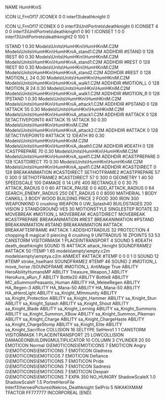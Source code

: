 NAME HumHKniS

ICON U_FrnOf17
/ICONEX 0 0 interf3\deathknight 0

ICON U_FrnOf17
ICONEX 0 0 interf3\UnitPortrets\deathknight 0
ICONSET 4 0 0 interf3\UnitPortrets\deathknight1 0 90 1
ICONSET 1 0 0 interf3\UnitPortrets\deathknight2 0 100 1

!STAND          1 0.30 Models\Units\HumHKni\HumHKniM.C2M Models\Units\HumHKni\HumHKniA_stand1.C2M
ADDHDIR #STAND 0 128
!REST          60 0.30 Models\Units\HumHKni\HumHKniM.C2M Models\Units\HumHKni\HumHKniA_stand1.C2M
ADDHDIR #REST 0 128
!REST          60 0.30 Models\Units\HumHKni\HumHKniM.C2M Models\Units\HumHKni\HumHKniA_stand2.C2M
ADDHDIR #REST 0 128
!MOTION_L      24 0.30 Models\Units\HumHKni\HumHKniM.C2M Models\Units\HumHKni\HumHKniA_walk1.C2M
ADDHDIR #MOTION_L 0 128
!MOTION_R      24 0.30 Models\Units\HumHKni\HumHKniM.C2M Models\Units\HumHKni\HumHKniA_walk1.C2M
ADDHDIR #MOTION_R 0 128
!PSTAND        1  0.30 Models\Units\HumHKni\HumHKniM.C2M Models\Units\HumHKni\HumHKniA_attack1.C2M
ADDHDIR #PSTAND 0 128 
!ATTACK        55 0.30 Models\Units\HumHKni\HumHKniM.C2M Models\Units\HumHKni\HumHKniA_attack1.C2M
ADDHDIR #ATTACK 0 128
SETACTIVEPOINT0 #ATTACK 15
!ATTACK        50 0.30 Models\Units\HumHKni\HumHKniM.C2M Models\Units\HumHKni\HumHKniA_attack2.C2M
ADDHDIR #ATTACK 0 128
SETACTIVEPOINT0 #ATTACK 12
!DEATH         90 0.30 Models\Units\HumHKni\HumHKniM.C2M Models\Units\HumHKni\HumHKniA_death1.C2M
ADDHDIR #DEATH 0 128
!CASTPREPARE   70 0.30 Models\Units\HumHKni\HumHKniM.C2M Models\Units\HumHKni\HumHKniA_spell1.C2M
ADDHDIR #CASTPREPARE 0 128
!CASTDIRECT   70 0.30 Models\Units\HumHKni\HumHKniM.C2M Models\Units\HumHKni\HumHKniA_spell1.C2M
ADDHDIR #CASTDIRECT 0 128
BREAKANIMATION #CASTDIRECT
SETHOTFRAME2 #CASTPREPARE 57 0 300 0
SETHOTFRAME2 #CASTDIRECT 57 0 300 0
GEOMETRY 1 40 50
SPEEDSCALE 100
DAMAGE   0 14
LIFE     400
RECTANGLE 0 0 30 75
ATTACK_RADIUS 0 0 60
ATTACK_PAUSE 0 0
ADD_ATTACK_RADIUS 0 64
SEARCH_ENEMY_RADIUS 250
DET_RADIUS 0 0 8000
MATHERIAL 1 BODY
CANKILL 3 BODY WOOD BUILDING
PRICE 2 FOOD 300 IRON 300
WEAPONKIND 0 crushing
WEAPON 0 UW_Splash40
BUILDSTAGES 200
VISION 2
STANDGROUND
VES 30
MOTIONSTYLE SINGLESTEP
ROTATE 32
MOVEBREAK #MOTION_L
MOVEBREAK #CASTDIRECT
MOVEBREAK #CASTPREPARE
BREAKANIMATION #REST
BREAKANIMATION #PSTAND
BREAKANIMATION #STAND
BREAKANIMATION #ATTACK
BREAKAFTERFRAME #ATTACK 1
ADDSHOTRADIUS 32
PROTECTION 4 chopping 6 magical 0 piercing 6 crushing 9
UNITRADIUS 16
ZPOINTS 53 53
CANSTORM
VISITORMASK 1
PLACEINTRANSPORT 4
SOUND 5 #DEATH death_deathknight
SOUND 15 #ATTACK attack_hknight
SOUNDFRAME2 #ATTACK 50
!TEMP  1 65 models\empty\empty.c2m models\empty\emptya.c2m
ANMEXT #ATTACK #TEMP 0 0 0 1 0
SOUND 12 #TEMP stroke_hselhant
SOUNDFRAME2 #TEMP 46
SOUND 2 #MOTION_L move_horse
/SOUNDFRAME #MOTION_L
AntiMage True
ABILITY HeroAbilityHumansMP
ABILITY Treasure_Weapon_1
ABILITY HeroAura_aRun_F
ABILITY Bottle20
ABILITY Bottle8
ABILITY MC_aSummonPeasants_Human
ABILITY HA_MeleeRegen
ABILITY HA_Regen-3
ABILITY HA_Mana-50
ABILITY HA_Mana-50
ABILITY HA_aHeroLight
ABILITY sa_Knight_MImmunity
ABILITY sa_Knight_Protection
ABILITY sa_Knight_Hammer
ABILITY sa_Knight_Stun
ABILITY sa_Knight_Splash
ABILITY sa_Knight_Shout
ABILITY sa_Knight_Blade
ABILITY sa_Knight_Lerning
ABILITY sa_Knight_Summons
ABILITY sa_Knight_Summon_XBow
ABILITY sa_Knight_Summon_Pikeman
ABILITY sa_Knight_Charge
ABILITY sa_Knight_ChargeHaste
ABILITY sa_Knight_ChargeStomp
ABILITY sa_Knight_Elite
ABILITY sa_Knight_Sacrifice
COLLISION 16
SELTYPE SelHero1 1 1
CANSTORM
VISITORMASK 1
PLACEINTRANSPORT 25
LOWCOLLISION
DAMAGEONBUILDINGMULTIPLICATOR 10
COLUMN 3
CYLINDER 20 50
EMOTICON Normal G\EMOTICONS\EMOTICONS 7
EMOTICON Angry G\EMOTICONS\EMOTICONS 7
EMOTICON Gladness G\EMOTICONS\EMOTICOS 7
EMOTICON Defiance G\EMOTICONS\EMOTICONS 7
EMOTICON Pride G\EMOTICONS\EMOTICONS 7
EMOTICON Sadness G\EMOTICONS\EMOTICONS 7
EMOTICON Despair G\EMOTICONS\EMOTICONS 7
EXPA 350
NO_HUNGRY
ShadowScaleX 1.0
ShadowScaleY 1.5
PortretHeroFile Interf3\heroesPictures\Nekros_Deathknight
SelPrio 5
NIKAKIXMAM
TFACTOR FF777777
INCORPOREAL
[END]
